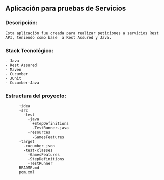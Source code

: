 ## Aplicación para pruebas de Servicios

### Descripción:
    Esta aplicación fue creada para realizar peticiones a servicios Rest API, teniendo como base  a Rest Assured y Java.

### Stack Tecnológico:
    - Java
    - Rest Assured
    - Maven
    - Cucumber
    - JUnit
    - Cucumber-Java



### Estructura del proyecto:

          +idea
          -src
            -test
              -java
                +StepDefinitions
                -TestRunner.java
              -resources
                -GamesFeatures
          -target
            -cucumber_json
            -test-classes
              -GamesFeatures
              -StepDefinitions
              -TestRunner
          README.md
          pom.xml
